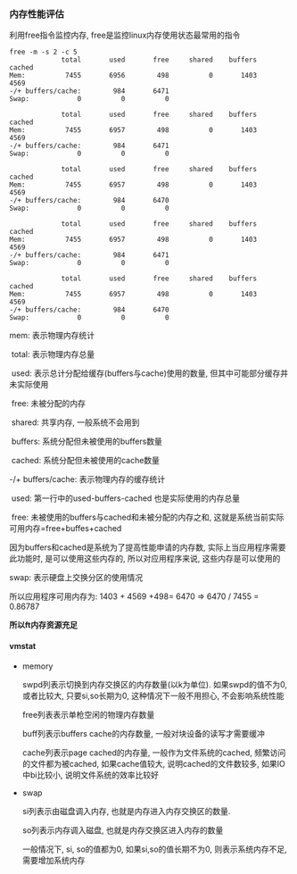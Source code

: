 ### 内存性能评估

利用free指令监控内存, free是监控linux内存使用状态最常用的指令

```shell
free -m -s 2 -c 5
             total       used       free     shared    buffers     cached
Mem:          7455       6956        498          0       1403       4569
-/+ buffers/cache:        984       6471
Swap:            0          0          0

             total       used       free     shared    buffers     cached
Mem:          7455       6957        498          0       1403       4569
-/+ buffers/cache:        984       6471
Swap:            0          0          0

             total       used       free     shared    buffers     cached
Mem:          7455       6957        498          0       1403       4569
-/+ buffers/cache:        984       6470
Swap:            0          0          0

             total       used       free     shared    buffers     cached
Mem:          7455       6957        498          0       1403       4569
-/+ buffers/cache:        984       6471
Swap:            0          0          0

             total       used       free     shared    buffers     cached
Mem:          7455       6957        498          0       1403       4569
-/+ buffers/cache:        984       6470
Swap:            0          0          0
```



mem: 表示物理内存统计

​	total: 表示物理内存总量

​	used: 表示总计分配给缓存(buffers与cache)使用的数量, 但其中可能部分缓存并未实际使用

​	free: 未被分配的内存

​	shared: 共享内存, 一般系统不会用到

​	buffers: 系统分配但未被使用的buffers数量

​	cached: 系统分配但未被使用的cache数量

-/+ buffers/cache: 表示物理内存的缓存统计

​	used: 第一行中的used-buffers-cached 也是实际使用的内存总量

​	free: 未被使用的buffers与cached和未被分配的内存之和, 这就是系统当前实际可用内存=free+buffes+cached

因为buffers和cached是系统为了提高性能申请的内存数, 实际上当应用程序需要此功能时, 是可以使用这些内存的, 所以对应用程序来说, 这些内存是可以使用的

swap: 表示硬盘上交换分区的使用情况

所以应用程序可用内存为: 1403 + 4569 +498=  6470  => 6470 / 7455 = 0.86787

**所以ft内存资源充足**

#### vmstat

* memory

  swpd列表示切换到内存交换区的内存数量(以k为单位). 如果swpd的值不为0, 或者比较大, 只要si,so长期为0, 这种情况下一般不用担心, 不会影响系统性能

  free列表表示单枪空闲的物理内存数量

  buff列表示buffers cache的内存数量, 一般对块设备的读写才需要缓冲

  cache列表示page cached的内存量, 一般作为文件系统的cached, 频繁访问的文件都为被cached, 如果cache值较大, 说明cached的文件数较多, 如果IO中bi比较小, 说明文件系统的效率比较好

* swap 

  si列表示由磁盘调入内存, 也就是内存进入内存交换区的数量.

  so列表示内存调入磁盘, 也就是内存交换区进入内存的数量

  一般情况下, si, so的值都为0, 如果si,so的值长期不为0, 则表示系统内存不足,需要增加系统内存